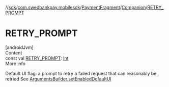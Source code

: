 //[sdk](../../../../index.md)/[com.swedbankpay.mobilesdk](../../index.md)/[PaymentFragment](../index.md)/[Companion](index.md)/[RETRY_PROMPT](-r-e-t-r-y_-p-r-o-m-p-t.md)



# RETRY_PROMPT  
[androidJvm]  
Content  
const val [RETRY_PROMPT](-r-e-t-r-y_-p-r-o-m-p-t.md): [Int](https://kotlinlang.org/api/latest/jvm/stdlib/kotlin/-int/index.html)  
More info  


Default UI flag: a prompt to retry a failed request that can reasonably be retried See [ArgumentsBuilder.setEnabledDefaultUI](../-arguments-builder/set-enabled-default-u-i.md)

  



